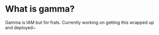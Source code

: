 # What is gamma?

Gamma is IAM but for frats. Currently working on getting this wrapped up and deployed~

